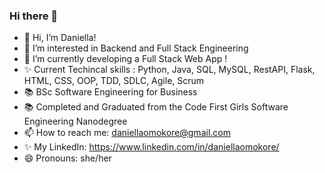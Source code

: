 ### Hi there 👋
 
- 👋 Hi, I’m Daniella!
- 👀 I’m interested in Backend and Full Stack Engineering
- 🌱 I’m currently developing a Full Stack Web App !
- ✨ Current Techincal skills : Python, Java, SQL, MySQL, RestAPI, Flask, HTML, CSS, OOP, TDD, SDLC, Agile, Scrum
- 📚 BSc Software Engineering for Business
- 📚 Completed and Graduated from the Code First Girls Software Engineering Nanodegree
- 📫 How to reach me: daniellaomokore@gmail.com
- ✨ My LinkedIn: https://www.linkedin.com/in/daniellaomokore/
- 😄 Pronouns: she/her



